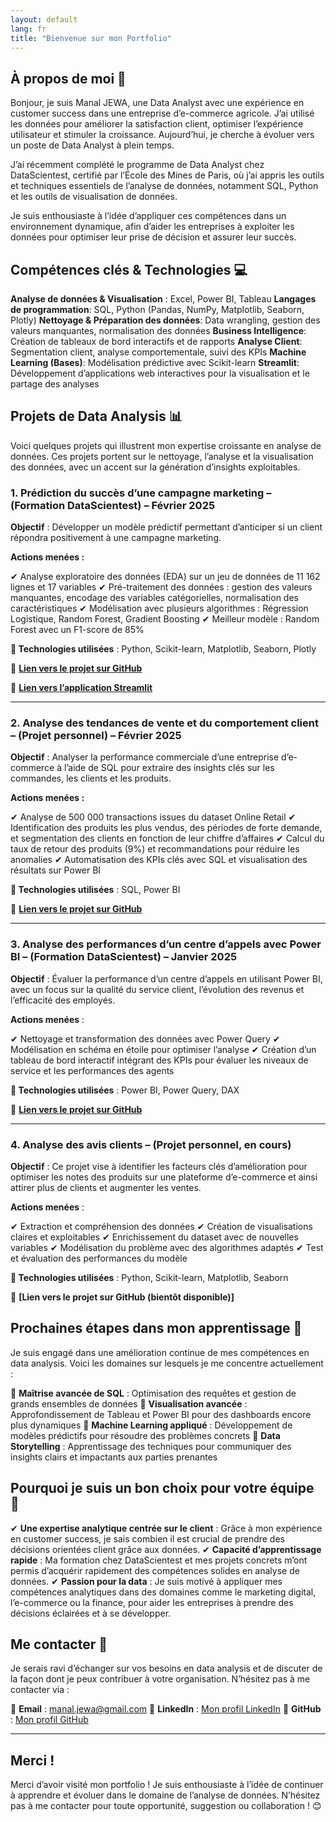 ```yaml
---
layout: default
lang: fr
title: "Bienvenue sur mon Portfolio"
---
```


## À propos de moi 🙂

Bonjour, je suis Manal JEWA, une Data Analyst avec une expérience en customer success dans une entreprise d’e-commerce agricole. J’ai utilisé les données pour améliorer la satisfaction client, optimiser l’expérience utilisateur et stimuler la croissance. Aujourd’hui, je cherche à évoluer vers un poste de Data Analyst à plein temps.

J’ai récemment complété le programme de Data Analyst chez DataScientest, certifié par l’École des Mines de Paris, où j’ai appris les outils et techniques essentiels de l’analyse de données, notamment SQL, Python et les outils de visualisation de données.

Je suis enthousiaste à l’idée d’appliquer ces compétences dans un environnement dynamique, afin d’aider les entreprises à exploiter les données pour optimiser leur prise de décision et assurer leur succès.

## Compétences clés & Technologies 💻

**Analyse de données & Visualisation** : Excel, Power BI, Tableau
**Langages de programmation**: SQL, Python (Pandas, NumPy, Matplotlib, Seaborn, Plotly)
**Nettoyage & Préparation des données**: Data wrangling, gestion des valeurs manquantes, normalisation des données
**Business Intelligence**: Création de tableaux de bord interactifs et de rapports
**Analyse Client**: Segmentation client, analyse comportementale, suivi des KPIs
**Machine Learning (Bases)**: Modélisation prédictive avec Scikit-learn
**Streamlit**: Développement d’applications web interactives pour la visualisation et le partage des analyses

## Projets de Data Analysis 📊

Voici quelques projets qui illustrent mon expertise croissante en analyse de données. Ces projets portent sur le nettoyage, l’analyse et la visualisation des données, avec un accent sur la génération d’insights exploitables.

### 1. Prédiction du succès d’une campagne marketing – (Formation DataScientest) – Février 2025

**Objectif** : Développer un modèle prédictif permettant d’anticiper si un client répondra positivement à une campagne marketing.

**Actions menées :**

✔ Analyse exploratoire des données (EDA) sur un jeu de données de 11 162 lignes et 17 variables
✔ Pré-traitement des données : gestion des valeurs manquantes, encodage des variables catégorielles, normalisation des caractéristiques
✔ Modélisation avec plusieurs algorithmes : Régression Logistique, Random Forest, Gradient Boosting
✔ Meilleur modèle : Random Forest avec un F1-score de 85%

**🔹 Technologies utilisées** : Python, Scikit-learn, Matplotlib, Seaborn, Plotly

🔗 **[Lien vers le projet sur GitHub](https://github.com/Manal-art-coder/DataScientest_Project)**

🔗 **[Lien vers l’application Streamlit](https://datascientestproject-bankmarketing.streamlit.app/)**

---


### 2. Analyse des tendances de vente et du comportement client – (Projet personnel) – Février 2025

**Objectif** : Analyser la performance commerciale d’une entreprise d’e-commerce à l’aide de SQL pour extraire des insights clés sur les commandes, les clients et les produits.

**Actions menées :**

✔ Analyse de 500 000 transactions issues du dataset Online Retail
✔ Identification des produits les plus vendus, des périodes de forte demande, et segmentation des clients en fonction de leur chiffre d’affaires
✔ Calcul du taux de retour des produits (9%) et recommandations pour réduire les anomalies
✔ Automatisation des KPIs clés avec SQL et visualisation des résultats sur Power BI

**🔹 Technologies utilisées** : SQL, Power BI

🔗 **[Lien vers le projet sur GitHub](https://github.com/Manal-art-coder/Online-retail-Project)**

---

### 3. Analyse des performances d’un centre d’appels avec Power BI – (Formation DataScientest) – Janvier 2025

**Objectif** : Évaluer la performance d’un centre d’appels en utilisant Power BI, avec un focus sur la qualité du service client, l’évolution des revenus et l’efficacité des employés.

**Actions menées** :

✔ Nettoyage et transformation des données avec Power Query
✔ Modélisation en schéma en étoile pour optimiser l’analyse
✔ Création d’un tableau de bord interactif intégrant des KPIs pour évaluer les niveaux de service et les performances des agents

**🔹 Technologies utilisées** : Power BI, Power Query, DAX

🔗 **[Lien vers le projet sur GitHub](https://github.com/Manal-art-coder/PowerBI-CallCenter)**

---

### 4. Analyse des avis clients – (Projet personnel, en cours)
   
**Objectif** : Ce projet vise à identifier les facteurs clés d’amélioration pour optimiser les notes des produits sur une plateforme d’e-commerce et ainsi attirer plus de clients et augmenter les ventes.

**Actions menées** :

✔ Extraction et compréhension des données
✔ Création de visualisations claires et exploitables
✔ Enrichissement du dataset avec de nouvelles variables
✔ Modélisation du problème avec des algorithmes adaptés
✔ Test et évaluation des performances du modèle

**🔹 Technologies utilisées** : Python, Scikit-learn, Matplotlib, Seaborn

🔗 **[Lien vers le projet sur GitHub (bientôt disponible)]**

## Prochaines étapes dans mon apprentissage 🚀

Je suis engagé dans une amélioration continue de mes compétences en data analysis. Voici les domaines sur lesquels je me concentre actuellement :

🔹 **Maîtrise avancée de SQL** : Optimisation des requêtes et gestion de grands ensembles de données
🔹 **Visualisation avancée** : Approfondissement de Tableau et Power BI pour des dashboards encore plus dynamiques
🔹 **Machine Learning appliqué** : Développement de modèles prédictifs pour résoudre des problèmes concrets
🔹 **Data Storytelling** : Apprentissage des techniques pour communiquer des insights clairs et impactants aux parties prenantes

## Pourquoi je suis un bon choix pour votre équipe 🤝

✔ **Une expertise analytique centrée sur le client** : Grâce à mon expérience en customer success, je sais combien il est crucial de prendre des décisions orientées client grâce aux données.
✔ **Capacité d’apprentissage rapide** : Ma formation chez DataScientest et mes projets concrets m’ont permis d’acquérir rapidement des compétences solides en analyse de données.
✔ **Passion pour la data** : Je suis motivé à appliquer mes compétences analytiques dans des domaines comme le marketing digital, l’e-commerce ou la finance, pour aider les entreprises à prendre des décisions éclairées et à se développer.

## Me contacter 📩
Je serais ravi d’échanger sur vos besoins en data analysis et de discuter de la façon dont je peux contribuer à votre organisation. N’hésitez pas à me contacter via :

📧 **Email** : manal.jewa@gmail.com
🔗 **LinkedIn** : [Mon profil LinkedIn](https://www.linkedin.com/in/manaljewa/)
🔗 **GitHub** : [Mon profil GitHub](https://github.com/Manal-art-coder)

---

## Merci !

Merci d’avoir visité mon portfolio ! Je suis enthousiaste à l’idée de continuer à apprendre et évoluer dans le domaine de l’analyse de données.
N’hésitez pas à me contacter pour toute opportunité, suggestion ou collaboration ! 😊




